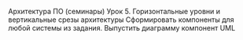 Архитектура ПО (семинары)
Урок 5. Горизонтальные уровни и вертикальные срезы архитектуры
Сформировать компоненты для любой системы из задания. Выпустить диаграмму компонент UML